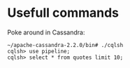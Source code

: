 # Usefull commands

Poke around in Cassandra:

```
~/apache-cassandra-2.2.0/bin# ./cqlsh
cqlsh> use pipeline;
cqlsh> select * from quotes limit 10;
```


